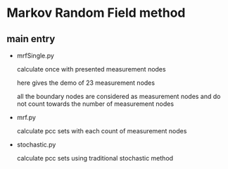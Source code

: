 # Markov Random Field method
## main entry
- mrfSingle.py

    calculate once with presented measurement nodes
    
    here gives the demo of 23 measurement nodes

    all the boundary nodes are considered as measurement nodes and do not count towards the number of measurement nodes
- mrf.py

    calculate pcc sets with each count of measurement nodes

- stochastic.py

    calculate pcc sets using traditional stochastic method

